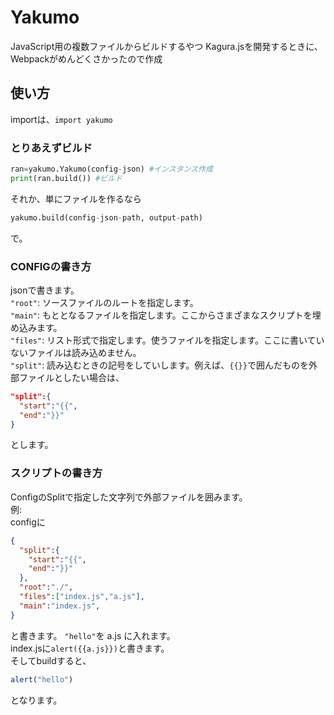 # Yakumo
JavaScript用の複数ファイルからビルドするやつ
Kagura.jsを開発するときに、Webpackがめんどくさかったので作成
## 使い方
importは、```import yakumo```
### とりあえずビルド
```python
ran=yakumo.Yakumo(config-json) #インスタンス作成
print(ran.build()) #ビルド
```
それか、単にファイルを作るなら
```python
yakumo.build(config-json-path, output-path)
```
で。
### CONFIGの書き方
jsonで書きます。  
```"root"```: ソースファイルのルートを指定します。  
```"main"```: もととなるファイルを指定します。ここからさまざまなスクリプトを埋め込みます。  
```"files"```: リスト形式で指定します。使うファイルを指定します。ここに書いていないファイルは読み込めません。  
```"split"```: 読み込むときの記号をしていします。例えば、```{{}}```で囲んだものを外部ファイルとしたい場合は、
```json
"split":{
  "start":"{{",
  "end":"}}"
}
```
とします。
### スクリプトの書き方
ConfigのSplitで指定した文字列で外部ファイルを囲みます。  
例:  
configに
```json
{
  "split":{
    "start":"{{",
    "end":"}}"
  },
  "root":"./",
  "files":["index.js","a.js"],
  "main":"index.js",
}
```
と書きます。
```"hello"```を a.js に入れます。  
index.jsに```alert({{a.js}})```と書きます。  
そしてbuildすると、
```js
alert("hello")
```
となります。
  